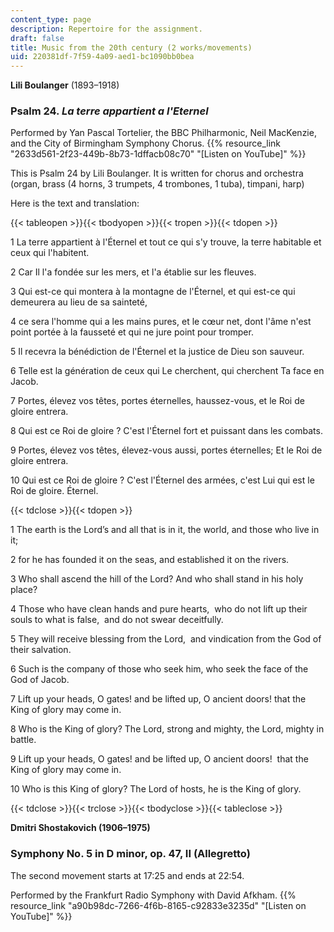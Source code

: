 ```yaml
---
content_type: page
description: Repertoire for the assignment.
draft: false
title: Music from the 20th century (2 works/movements)
uid: 220381df-7f59-4a09-aed1-bc1090bb0bea
---
```

**Lili Boulanger** (1893–1918)

### Psalm 24. *La terre appartient a l'Eternel*

Performed by Yan Pascal Tortelier, the BBC Philharmonic, Neil MacKenzie, and the City of Birmingham Symphony Chorus. {{% resource_link "2633d561-2f23-449b-8b73-1dffacb08c70" "\[Listen on YouTube\]" %}}

This is Psalm 24 by Lili Boulanger. It is written for chorus and orchestra (organ, brass (4 horns, 3 trumpets, 4 trombones, 1 tuba), timpani, harp)

Here is the text and translation:

{{< tableopen >}}{{< tbodyopen >}}{{< tropen >}}{{< tdopen >}}

1 La terre appartient à l'Éternel et tout ce qui s'y trouve, la terre habitable et ceux qui l'habitent.

2 Car Il l'a fondée sur les mers, et l'a établie sur les fleuves.

3 Qui est-ce qui montera à la montagne de l'Éternel, et qui est-ce qui demeurera au lieu de sa sainteté,

4 ce sera l'homme qui a les mains pures, et le cœur net, dont l'âme n'est point portée à la fausseté et qui ne jure point pour tromper.

5 Il recevra la bénédiction de l'Éternel et la justice de Dieu son sauveur.

6 Telle est la génération de ceux qui Le cherchent, qui cherchent Ta face en Jacob.

7 Portes, élevez vos têtes, portes éternelles, haussez-vous, et le Roi de gloire entrera.

8 Qui est ce Roi de gloire ? C'est l'Éternel fort et puissant dans les combats.

9 Portes, élevez vos têtes, élevez-vous aussi, portes éternelles; Et le Roi de gloire entrera.

10 Qui est ce Roi de gloire ? C'est l'Éternel des armées, c'est Lui qui est le Roi de gloire. Éternel.

{{< tdclose >}}{{< tdopen >}}

1 The earth is the Lord’s and all that is in it, the world, and those who live in it;

2 for he has founded it on the seas, and established it on the rivers.

3 Who shall ascend the hill of the Lord? And who shall stand in his holy place?

4 Those who have clean hands and pure hearts,  who do not lift up their souls to what is false,  and do not swear deceitfully.

5 They will receive blessing from the Lord,  and vindication from the God of their salvation.

6 Such is the company of those who seek him, who seek the face of the God of Jacob.

7 Lift up your heads, O gates! and be lifted up, O ancient doors! that the King of glory may come in.

8 Who is the King of glory? The Lord, strong and mighty, the Lord, mighty in battle.

9 Lift up your heads, O gates! and be lifted up, O ancient doors!  that the King of glory may come in.

10 Who is this King of glory? The Lord of hosts, he is the King of glory.

{{< tdclose >}}{{< trclose >}}{{< tbodyclose >}}{{< tableclose >}}

**Dmitri Shostakovich (1906–1975)**

### Symphony No. 5 in D minor, op. 47, II (Allegretto)

The second movement starts at 17:25 and ends at 22:54.

Performed by the Frankfurt Radio Symphony with David Afkham. {{% resource_link "a90b98dc-7266-4f6b-8165-c92833e3235d" "\[Listen on YouTube\]" %}}
